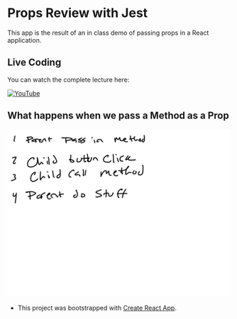 # Props Review with Jest

This app is the result of an in class demo of passing props in a React application.

## Live Coding
You can watch the complete lecture here:

[![YouTube](http://img.youtube.com/vi/74PxJh45RuU/0.jpg)](https://www.youtube.com/watch?v=74PxJh45RuU)

## What happens when we pass a Method as a Prop

![method as a prop](./public/PropSteps.JPG)

* This project was bootstrapped with [Create React App](https://github.com/facebook/create-react-app).
